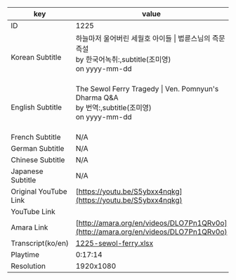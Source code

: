 |  key  |  value  |
|-------|---------|
| ID            | 1225 |
| Korean Subtitle | 하늘마저 울어버린 세월호 아이들 \| 법륜스님의 즉문즉설<br>by 한국어녹취:,subtitle(조미영)<br>on yyyy-mm-dd<br><br>|
| English Subtitle | The Sewol Ferry Tragedy \| Ven. Pomnyun's Dharma Q&A<br>by 번역:,subtitle(조미영)<br>on yyyy-mm-dd<br><br>|
| French Subtitle | N/A |
| German Subtitle | N/A |
| Chinese Subtitle | N/A |
| Japanese Subtitle | N/A |
| Original YouTube Link  | [https://youtu.be/S5ybxx4nqkg](https://youtu.be/S5ybxx4nqkg) |
| YouTube Link  |  |
| Amara Link    | [http://amara.org/en/videos/DLO7Pn1QRv0o](http://amara.org/en/videos/DLO7Pn1QRv0o) |
| Transcript(ko/en) | [1225-sewol-ferry.xlsx](https://github.com/jungtosociety/dharma-qna/raw/master/sub/1225/1225-sewol-ferry.xlsx) |
| Playtime | 0:17:14 |
| Resolution | 1920x1080|
